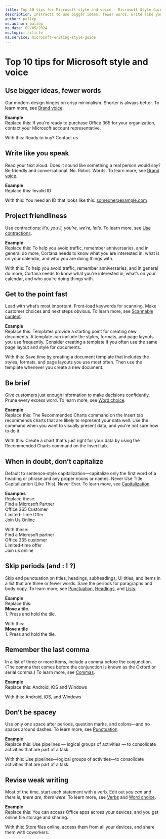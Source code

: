 ```yaml
---
title: Top 10 tips for Microsoft style and voice - Microsoft Style Guide
description: Instructs to use bigger ideas, fewer words, write like you speak, project friendliness and get to the point fast.
author: pallep
ms.author: pallep
ms.date: 09/05/2024
ms.topic: article
ms.service: microsoft-writing-style-guide
---
```


# Top 10 tips for Microsoft style and voice

## Use bigger ideas, fewer words
Our modern design hinges on crisp minimalism. Shorter is always better. To
learn more, see [Brand voice](~/brand-voice-above-all-simple-human.md).

**Example**<br />Replace this: If you're ready to purchase Office 365 for your organization, contact your Microsoft account representative.

With this: Ready to buy? Contact us.

## Write like you speak
Read your text aloud. Does it sound like something a real person would
say? Be friendly and conversational. No. Robot. Words. To
learn more, see [Brand voice](~/brand-voice-above-all-simple-human.md).

**Example**<br />Replace this: Invalid ID

With this: You need an ID that looks like this: <someone@example.com>

## Project friendliness
Use contractions: *it’s, you’ll, you’re, we’re, let’s.* To learn more, see [Use contractions](~/word-choice/use-contractions.md).

**Example**<br />Replace this: To help you avoid traffic, remember anniversaries, and 
in general do more, Cortana needs to know what you are interested in, what is on your calendar, 
and who you are doing things with. 

With this: To help you avoid traffic, remember anniversaries, and in general do more, 
Cortana needs to know what you’re interested in, what’s on your calendar, and who you’re doing things with.

## Get to the point fast
Lead with what’s most important. Front-load keywords for scanning. Make
customer choices and next steps obvious. To learn more, see [Scannable content](~/scannable-content/index.md).

**Example**<br />Replace this: Templates
provide a starting point for creating new documents. A template can
include the styles, formats, and page layouts you use frequently.
Consider creating a template if you often use the same page layout and
style for documents.

With this: Save
time by creating a document template that includes the styles, formats,
and page layouts you use most often. Then use the template whenever you
create a new document.

## Be brief
Give customers just enough information to make decisions confidently. Prune every excess word. To learn more, see [Word choice](~/word-choice/index.md).

**Example**<br />Replace this:
The Recommended Charts command on the Insert tab recommends charts that
are likely to represent your data well. Use the command when you want
to visually present data, and you're not sure how to do it. 

With this: Create a chart that's just right for your data by using the Recommended Charts command on the Insert tab.

## When in doubt, don’t capitalize
Default to sentence-style capitalization—capitalize only the first word of
a heading or phrase and any proper nouns or names. Never Use Title
Capitalization (Like This). Never Ever. To learn more, see [Capitalization](~/capitalization.md).

**Examples**<br />Replace these: <br />Find a Microsoft Partner<br />Office 365 Customer<br />Limited-Time Offer<br />Join Us Online

With these:<br />Find a Microsoft partner<br />Office 365 customer<br />Limited-time offer<br />Join us online

## Skip periods (and : \! ?)
Skip end punctuation on titles, headings, subheadings, UI titles, and
items in a list that are three or fewer words. Save the periods for
paragraphs and body copy. To learn more, see [Punctuation](~/punctuation/index.md), [Headings](~/scannable-content/headings.md), and [Lists](~/scannable-content/lists.md). 

**Example**<br />Replace this:<br />**Move a tile.**<br />1\. Press and hold the tile.

With this:<br />**Move a tile**<br />1\. Press and hold the tile.

## Remember the last comma
In a list of three or more items, include a comma before the conjunction. (The comma that comes before the conjunction is known as the Oxford or serial comma.) To learn more, see [Commas](~/punctuation/commas.md). 

**Example**<br />Replace this: Android, iOS and Windows

With this: Android, iOS, and Windows

## Don’t be spacey
Use only one space after periods, question marks, and colons—and no spaces around dashes. To learn more, see [Punctuation](~/punctuation/index.md).

**Example**<br />Replace this: Use pipelines — logical groups of activities — to consolidate activities that are part of a task.

With this: Use pipelines—logical groups of activities—to consolidate activities that are part of a task.

## Revise weak writing
Most of the time, start each statement with a verb. Edit out *you can* and *there is, there are, there were*. To learn more, see [Verbs](~/grammar/verbs.md) and [Word choice](~/word-choice/index.md).

**Example**<br />Replace this: You can access Office apps across your devices, and you get online file storage and sharing.

With this: Store files online, access them from all your devices, and share them with coworkers.
